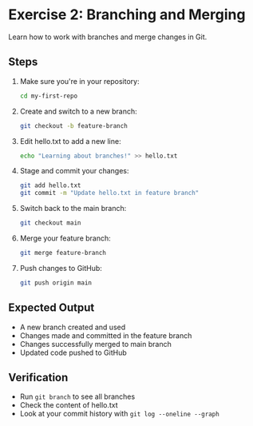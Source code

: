 # Exercise 2: Branching and Merging

Learn how to work with branches and merge changes in Git.

## Steps

1. Make sure you're in your repository:
   ```bash
   cd my-first-repo
   ```

2. Create and switch to a new branch:
   ```bash
   git checkout -b feature-branch
   ```

3. Edit hello.txt to add a new line:
   ```bash
   echo "Learning about branches!" >> hello.txt
   ```

4. Stage and commit your changes:
   ```bash
   git add hello.txt
   git commit -m "Update hello.txt in feature branch"
   ```

5. Switch back to the main branch:
   ```bash
   git checkout main
   ```

6. Merge your feature branch:
   ```bash
   git merge feature-branch
   ```

7. Push changes to GitHub:
   ```bash
   git push origin main
   ```

## Expected Output
- A new branch created and used
- Changes made and committed in the feature branch
- Changes successfully merged to main branch
- Updated code pushed to GitHub

## Verification
- Run `git branch` to see all branches
- Check the content of hello.txt
- Look at your commit history with `git log --oneline --graph`